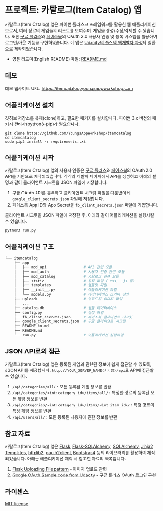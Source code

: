 # 프로젝트: 카탈로그(Item Catalog) 앱

카탈로그(Item Catalog) 앱은 파이썬 플라스크 프레임워크를 활용한 웹 애플리케이션으로서, 여러 장르의 게임들의 리스트를 보여주며, 게임을 생성/수정/삭제할 수 있습니다. 또한 [구글 플러스](https://developers.google.com/identity/protocols/OAuth2)와 [페이스북](https://developers.facebook.com/docs/facebook-login/web)의 OAuth 2.0 사용자 인증 및 등록 시스템을 활용하여 로그인/아웃 기능을 구현하였습니다. 이 앱은 [Udacity의 풀스택 웹개발자 과정](https://www.udacity.com/course/full-stack-web-developer-nanodegree--nd004)의 일환으로 제작되었습니다.

- 영문 리드미(Engilsh README) 파일: [README.md](/README.md)

## 데모
데모 웹사이트 URL: https://itemcatalog.youngsappworkshop.com

## 어플리케이션 설치
깃허브 저장소를 복제(clone)하고, 필요한 패키지를 설치합니다. 파이썬 3.x 버전의 패키지 관리자(python3-pip)가 필요합니다.

```
git clone https://github.com/YoungsAppWorkshop/itemcatalog
cd itemcatalog
sudo pip3 install -r requirements.txt
```

## 어플리케이션 시작
카탈로그(Item Catalog) 앱의 사용자 인증은 [구글 플러스](https://developers.google.com/identity/protocols/OAuth2)와 [페이스북](https://developers.facebook.com/docs/facebook-login/web)의 OAuth 2.0 API를 기반으로 제작되었습니다. 각각의 개발자 페이지에서 API를 생성하고 아래의 설명과 같이 클라이언트 시크릿을 JSON 파일에 저장합니다.

1. 구글 OAuth API를 등록하고 클라이언트 시크릿 파일을 다운받아서 `google_client_secrets.json` 파일에 저장합니다.
2. 페이스북 App ID와 App Secret을 `fb_client_secrets.json` 파일에 기입합니다.

클라이언트 시크릿을 JSON 파일에 저장한 후, 아래와 같이 어플리케이션을 실행시킬 수 있습니다.

```
python3 run.py
```

## 어플리케이션 구조
```bash
└── itemcatalog
    ├── app
    │   ├── mod_api                 # API 관련 모듈
    │   ├── mod_auth                # 사용자 인증 관련 모듈
    │   ├── mod_catalog             # 카탈로그 관련 모듈
    │   ├── static                  # 정적 파일 (.css, .js 등)
    │   ├── templates               # 템플릿 파일
    │   ├── __init__.py             # 애플리케이션 파일
    │   └── models.py               # 데이터베이스 스키마 정의
    ├── uploads                     # 업로드된 이미지 파일
    │   ...
    ├── catalog.db                  # 샘플 데이터베이스
    ├── config.py                   # 설정 파일
    ├── fb_client_secrets.json      # 페이스북 클라이언트 시크릿
    ├── google_client_secrets.json  # 구글 클라이언트 시크릿
    ├── README_ko.md
    ├── README.md
    └── run.py                      # 어플리케이션 실행파일
```

## JSON API로의 접근
카탈로그(Item Catalog) 앱은 등록된 게임과 관련된 정보에 쉽게 접근할 수 있도록, JSON API를 제공합니다. `http://YOUR_SERVER_NAME(서버명)/api`로 API에 접근할 수 있습니다.

1. `/api/categories/all/` : 모든 등록된 게임 정보를 반환
2. `/api/categories/<int:category_id>/items/all/` : 특정한 장르의 등록된 모든 게임 정보를 반환
3. `/api/categories/<int:category_id>/items/<int:item_id>/` : 특정 장르의 특정 게임 정보를 반환
3. `/api/users/all/` : 모든 등록된 사용자에 관한 정보를 반환

## 참고 자료

카탈로그(Item Catalog) 앱은 [Flask](http://flask.pocoo.org/), [Flask-SQLAlchemy](http://flask-sqlalchemy.pocoo.org/2.3/), [SQLAlchemy](https://www.sqlalchemy.org/), [Jinja2 Templates](http://jinja.pocoo.org/docs/2.10/), [httplib2](https://github.com/httplib2/httplib2), [oauth2client](https://github.com/google/oauth2client), [Bootstrap4](https://v4-alpha.getbootstrap.com/) 등의 라이브러리를 활용하여 제작되었습니다. 아래는 애플리케이션 제작 시 참고한 자료의 목록입니다.

1. [Flask Uploading File pattern](http://flask.pocoo.org/docs/0.12/patterns/fileuploads/) - 이미지 업로드 관련
2. [Google OAuth Sample code from Udacity](https://github.com/udacity/OAuth2.0) - 구글 플러스 OAuth 로그인 구현

## 라이센스
[MIT license](/LICENSE)
